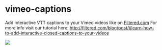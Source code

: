 vimeo-captions
==============

Add interactive VTT captions to your Vimeo videos like on <a href="http://filtered.com">Filtered.com</a>
For more info visit our tutorial here: <a href="http://filtered.com/blog/post/i/learn-how-to-add-interactive-closed-captions-to-your-videos">http://filtered.com/blog/post/i/learn-how-to-add-interactive-closed-captions-to-your-videos</a>


<img src="http://filtered.com/images/blog/video caption tutorial_rWT.jpg">
